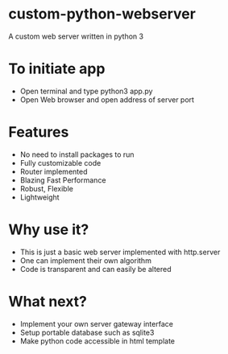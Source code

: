 # custom-python-webserver
A custom web server written in python 3

# To initiate app
- Open terminal and type python3 app.py
- Open Web browser and open address of server port

# Features
- No need to install packages to run
- Fully customizable code
- Router implemented
- Blazing Fast Performance
- Robust, Flexible
- Lightweight

# Why use it?
- This is just a basic web server implemented with http.server
- One can implement their own algorithm
- Code is transparent and can easily be altered

# What next?
- Implement your own server gateway interface
- Setup portable database such as sqlite3
- Make python code accessible in html template
